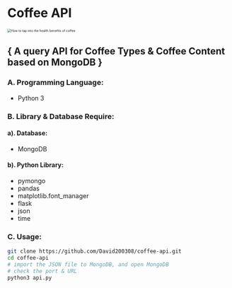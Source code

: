 # Coffee API

<img src="https://media-cldnry.s-nbcnews.com/image/upload/t_nbcnews-fp-1024-512,f_auto,q_auto:best/newscms/2019_33/2203981/171026-better-coffee-boost-se-329p.jpg" alt="How to tap into the health benefits of coffee" style="zoom:50%;" />

## { A query API for Coffee Types & Coffee Content based on MongoDB }



### A. Programming Language:

- Python 3

### B. Library & Database Require:
#### a). Database: 

- MongoDB

#### b). Python Library:

- pymongo
- pandas
- matplotlib.font_manager
- flask
- json
- time

### C. Usage:
```bash
git clone https://github.com/David200308/coffee-api.git
cd coffee-api
# import the JSON file to MongoDB, and open MongoDB
# check the port & URL
python3 api.py
```



